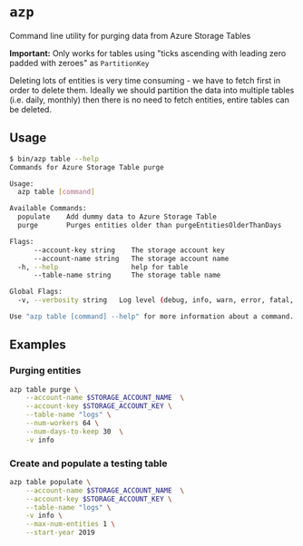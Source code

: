 # `azp` 

Command line utility for purging data from Azure Storage Tables

**Important:** Only works for tables using "ticks ascending with leading zero padded with zeroes" as `PartitionKey`

Deleting lots of entities is very time consuming - we have to fetch first in order to delete them. Ideally we should partition the data into multiple tables (i.e. daily, monthly) then there is no need to fetch entities, entire tables can be deleted.

## Usage

``` bash
$ bin/azp table --help
Commands for Azure Storage Table purge

Usage:
  azp table [command]

Available Commands:
  populate    Add dummy data to Azure Storage Table
  purge       Purges entities older than purgeEntitiesOlderThanDays

Flags:
      --account-key string    The storage account key
      --account-name string   The storage account name
  -h, --help                  help for table
      --table-name string     The storage table name

Global Flags:
  -v, --verbosity string   Log level (debug, info, warn, error, fatal, panic (default "info")

Use "azp table [command] --help" for more information about a command.
```

## Examples

### Purging entities

``` bash
azp table purge \
    --account-name $STORAGE_ACCOUNT_NAME  \
    --account-key $STORAGE_ACCOUNT_KEY \
    --table-name "logs" \
    --num-workers 64 \
    --num-days-to-keep 30  \
    -v info
```

### Create and populate a testing table

```bash
azp table populate \
    --account-name $STORAGE_ACCOUNT_NAME  \
    --account-key $STORAGE_ACCOUNT_KEY \
    --table-name "logs" \
    -v info \
    --max-num-entities 1 \
    --start-year 2019
```